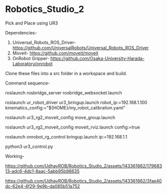 # Robotics_Studio_2
Pick and Place using UR3

Dependencies-
1. Universal_Robots_ROS_Driver- https://github.com/UniversalRobots/Universal_Robots_ROS_Driver
2. Moveit- https://github.com/moveit/moveit
3. OnRobot Gripper- https://github.com/Osaka-University-Harada-Laboratory/onrobot

Clone these files into a src folder in a workspace and build.

Command sequence-
 
roslaunch rosbridge_server rosbridge_websocket.launch
 
roslaunch ur_robot_driver ur3_bringup.launch robot_ip:=192.168.1.100 kinematics_config:="${HOME}/my_robot_calibration.yaml"
 
roslaunch ur3_rg2_moveit_config move_group.launch
 
roslaunch ur3_rg2_moveit_config moveit_rviz.launch config:=true
 
roslaunch onrobot_rg_control bringup.launch ip:=192.168.1.1
 
python3 ur3_control.py

Working- 

https://github.com/UdhayROB/Robotics_Studio_2/assets/143361662/17968313-adc6-4dc1-8aac-5abb95b98635

https://github.com/UdhayROB/Robotics_Studio_2/assets/143361662/3fae40dc-62e4-4f29-9e9b-da085b51a752

